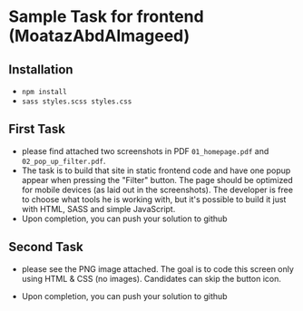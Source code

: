 # Sample Task for frontend  (MoatazAbdAlmageed)
## Installation
- `npm install`
- `sass styles.scss styles.css`




## First Task
 - please find attached two screenshots in PDF  `01_homepage.pdf` and `02_pop_up_filter.pdf`. 
 - The task is to build that site in static frontend code and have one popup appear when pressing the "Filter" button. The page should be optimized for mobile devices (as laid out in the screenshots). The developer is free to choose what tools he is working with, but it's possible to build it just with HTML, SASS and simple JavaScript.
 - Upon completion, you can push your solution to github
 
## Second Task
 
 - please see the PNG image attached. The goal is to code this screen only using HTML & CSS (no images). Candidates can skip the button icon.
 
  - Upon completion, you can push your solution to github
  
  
